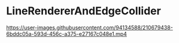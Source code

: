 # LineRendererAndEdgeCollider

https://user-images.githubusercontent.com/94134588/210679438-6bddc05a-593d-456c-a375-e27167c048e1.mp4

